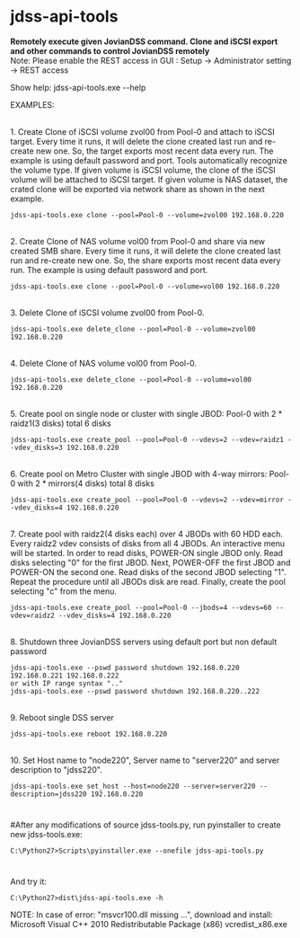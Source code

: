
# jdss-api-tools

<b>Remotely execute given JovianDSS command. Clone and iSCSI export and other commands to control JovianDSS remotely</b>
<br>Note:
Please enable the REST access in GUI :
Setup -> Administrator setting -> REST access
<br>

Show help:
	jdss-api-tools.exe --help

EXAMPLES:

<br>1. Create Clone of iSCSI volume zvol00 from Pool-0 and attach to iSCSI target.
	Every time it runs, it will delete the clone created last run and re-create new one.
	So, the target exports most recent data every run.
	The example is using default password and port.
	Tools automatically recognize the volume type. If given volume is iSCSI volume,
	the clone of the iSCSI volume will be attached to iSCSI target.
	If given volume is NAS dataset, the crated clone will be exported via network share
	as shown in the next example.

	jdss-api-tools.exe clone --pool=Pool-0 --volume=zvol00 192.168.0.220

<br>2. Create Clone of NAS volume vol00 from Pool-0 and share via new created SMB share.
	Every time it runs, it will delete the clone created last run and re-create new one.
	So, the share exports most recent data every run.
	The example is using default password and port.

	jdss-api-tools.exe clone --pool=Pool-0 --volume=vol00 192.168.0.220

<br>3. Delete Clone of iSCSI volume zvol00 from Pool-0.

	jdss-api-tools.exe delete_clone --pool=Pool-0 --volume=zvol00 192.168.0.220

<br>4. Delete Clone of NAS volume vol00 from Pool-0.

	jdss-api-tools.exe delete_clone --pool=Pool-0 --volume=vol00 192.168.0.220

<br>5. Create pool on single node or cluster with single JBOD:
	Pool-0 with 2 * raidz1(3 disks) total 6 disks

	jdss-api-tools.exe create_pool --pool=Pool-0 --vdevs=2 --vdev=raidz1 --vdev_disks=3 192.168.0.220

<br>6. Create pool on Metro Cluster with single JBOD with 4-way mirrors:
	Pool-0 with 2 * mirrors(4 disks) total 8 disks

	jdss-api-tools.exe create_pool --pool=Pool-0 --vdevs=2 --vdev=mirror --vdev_disks=4 192.168.0.220

<br>7. Create pool with raidz2(4 disks each) over 4 JBODs with 60 HDD each.
	Every raidz2 vdev consists of disks from all 4 JBODs. An interactive menu will be started.
	In order to read disks, POWER-ON single JBOD only. Read disks selecting "0" for the first JBOD.
	Next, POWER-OFF the first JBOD and POWER-ON the second one. Read disks of the second JBOD selecting "1".
	Repeat the procedure until all JBODs disk are read. Finally, create the pool selecting "c" from the menu.

	jdss-api-tools.exe create_pool --pool=Pool-0 --jbods=4 --vdevs=60 --vdev=raidz2 --vdev_disks=4 192.168.0.220

<br>8. Shutdown three JovianDSS servers using default port but non default password

	jdss-api-tools.exe --pswd password shutdown 192.168.0.220 192.168.0.221 192.168.0.222
	or with IP range syntax ".."
	jdss-api-tools.exe --pswd password shutdown 192.168.0.220..222

<br>9. Reboot single DSS server

	jdss-api-tools.exe reboot 192.168.0.220

<br>10. Set Host name to "node220", Server name to "server220" and server description to "jdss220".

	jdss-api-tools.exe set_host --host=node220 --server=server220 --description=jdss220 192.168.0.220

#
#After any modifications of source jdss-tools.py, run pyinstaller to create new jdss-tools.exe:

	C:\Python27>Scripts\pyinstaller.exe --onefile jdss-api-tools.py
#
And try it:

	C:\Python27>dist\jdss-api-tools.exe -h
NOTE:
In case of error: "msvcr100.dll missing ...",
download and install: Microsoft Visual C++ 2010 Redistributable Package (x86) vcredist_x86.exe
